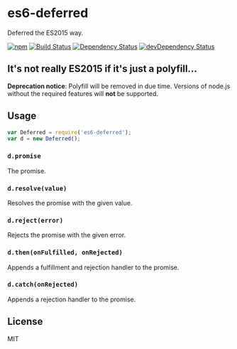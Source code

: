 # es6-deferred

Deferred the ES2015 way.

[![npm](https://img.shields.io/npm/v/is-heroku-cli.svg?style=flat-square)](https://www.npmjs.com/package/is-heroku-cli)
[![Build Status](https://img.shields.io/travis/seangenabe/is-heroku-cli/master.svg?style=flat-square)](https://travis-ci.org/seangenabe/is-heroku-cli)
[![Dependency Status](https://img.shields.io/david/seangenabe/is-heroku-cli.svg?style=flat-square)](https://david-dm.org/seangenabe/is-heroku-cli)
[![devDependency Status](https://img.shields.io/david/dev/seangenabe/is-heroku-cli.svg?style=flat-square)](https://david-dm.org/seangenabe/is-heroku-cli#info=devDependencies)

## It's not really ES2015 if it's just a polyfill...

**Deprecation notice**: Polyfill will be removed in due time.
Versions of node.js without the required features will **not** be supported.

## Usage

````javascript
var Deferred = require('es6-deferred');
var d = new Deferred();
````

### `d.promise`

The promise.

### `d.resolve(value)`

Resolves the promise with the given value.

### `d.reject(error)`

Rejects the promise with the given error.

### `d.then(onFulfilled, onRejected)`

Appends a fulfillment and rejection handler to the promise.

### `d.catch(onRejected)`

Appends a rejection handler to the promise.

## License

MIT
